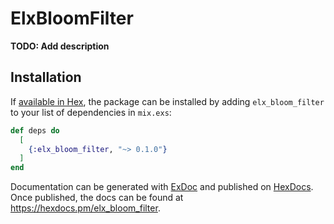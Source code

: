 # ElxBloomFilter

**TODO: Add description**

## Installation

If [available in Hex](https://hex.pm/docs/publish), the package can be installed
by adding `elx_bloom_filter` to your list of dependencies in `mix.exs`:

```elixir
def deps do
  [
    {:elx_bloom_filter, "~> 0.1.0"}
  ]
end
```

Documentation can be generated with [ExDoc](https://github.com/elixir-lang/ex_doc)
and published on [HexDocs](https://hexdocs.pm). Once published, the docs can
be found at <https://hexdocs.pm/elx_bloom_filter>.

